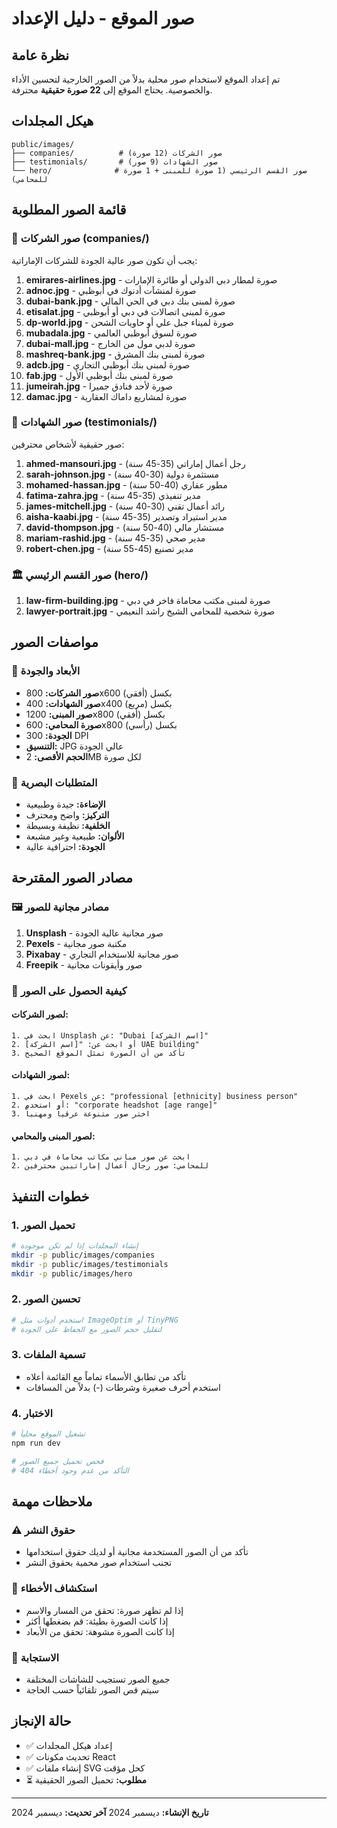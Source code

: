 # صور الموقع - دليل الإعداد

## نظرة عامة
تم إعداد الموقع لاستخدام صور محلية بدلاً من الصور الخارجية لتحسين الأداء والخصوصية. يحتاج الموقع إلى **22 صورة حقيقية** محترفة.

## هيكل المجلدات
```
public/images/
├── companies/          # صور الشركات (12 صورة)
├── testimonials/       # صور الشهادات (9 صور)
└── hero/              # صور القسم الرئيسي (1 صورة للمبنى + 1 صورة للمحامي)
```

## قائمة الصور المطلوبة

### 🏢 صور الشركات (companies/)
يجب أن تكون صور عالية الجودة للشركات الإماراتية:

1. **emirares-airlines.jpg** - صورة لمطار دبي الدولي أو طائرة الإمارات
2. **adnoc.jpg** - صورة لمنشآت أدنوك في أبوظبي
3. **dubai-bank.jpg** - صورة لمبنى بنك دبي في الحي المالي
4. **etisalat.jpg** - صورة لمبنى اتصالات في دبي أو أبوظبي
5. **dp-world.jpg** - صورة لميناء جبل علي أو حاويات الشحن
6. **mubadala.jpg** - صورة لسوق أبوظبي العالمي
7. **dubai-mall.jpg** - صورة لدبي مول من الخارج
8. **mashreq-bank.jpg** - صورة لمبنى بنك المشرق
9. **adcb.jpg** - صورة لمبنى بنك أبوظبي التجاري
10. **fab.jpg** - صورة لمبنى بنك أبوظبي الأول
11. **jumeirah.jpg** - صورة لأحد فنادق جميرا
12. **damac.jpg** - صورة لمشاريع داماك العقارية

### 👥 صور الشهادات (testimonials/)
صور حقيقية لأشخاص محترفين:

1. **ahmed-mansouri.jpg** - رجل أعمال إماراتي (35-45 سنة)
2. **sarah-johnson.jpg** - مستثمرة دولية (30-40 سنة)
3. **mohamed-hassan.jpg** - مطور عقاري (40-50 سنة)
4. **fatima-zahra.jpg** - مدير تنفيذي (35-45 سنة)
5. **james-mitchell.jpg** - رائد أعمال تقني (30-40 سنة)
6. **aisha-kaabi.jpg** - مدير استيراد وتصدير (35-45 سنة)
7. **david-thompson.jpg** - مستشار مالي (40-50 سنة)
8. **mariam-rashid.jpg** - مدير صحي (35-45 سنة)
9. **robert-chen.jpg** - مدير تصنيع (45-55 سنة)

### 🏛️ صور القسم الرئيسي (hero/)
1. **law-firm-building.jpg** - صورة لمبنى مكتب محاماة فاخر في دبي
2. **lawyer-portrait.jpg** - صورة شخصية للمحامي الشيخ راشد النعيمي

## مواصفات الصور

### 📐 الأبعاد والجودة
- **صور الشركات:** 800x600 بكسل (أفقي)
- **صور الشهادات:** 400x400 بكسل (مربع)
- **صور المبنى:** 1200x800 بكسل (أفقي)
- **صورة المحامي:** 600x800 بكسل (رأسي)
- **الجودة:** 300 DPI
- **التنسيق:** JPG عالي الجودة
- **الحجم الأقصى:** 2MB لكل صورة

### 🎨 المتطلبات البصرية
- **الإضاءة:** جيدة وطبيعية
- **التركيز:** واضح ومحترف
- **الخلفية:** نظيفة وبسيطة
- **الألوان:** طبيعية وغير مشبعة
- **الجودة:** احترافية عالية

## مصادر الصور المقترحة

### 🖼️ مصادر مجانية للصور
1. **Unsplash** - صور مجانية عالية الجودة
2. **Pexels** - مكتبة صور مجانية
3. **Pixabay** - صور مجانية للاستخدام التجاري
4. **Freepik** - صور وأيقونات مجانية

### 📸 كيفية الحصول على الصور

#### لصور الشركات:
```
1. ابحث في Unsplash عن: "Dubai [اسم الشركة]"
2. أو ابحث عن: "[اسم الشركة] UAE building"
3. تأكد من أن الصورة تمثل الموقع الصحيح
```

#### لصور الشهادات:
```
1. ابحث في Pexels عن: "professional [ethnicity] business person"
2. أو استخدم: "corporate headshot [age range]"
3. اختر صور متنوعة عرقياً ومهنياً
```

#### لصور المبنى والمحامي:
```
1. ابحث عن صور مباني مكاتب محاماة في دبي
2. للمحامي: صور رجال أعمال إماراتيين محترفين
```

## خطوات التنفيذ

### 1. تحميل الصور
```bash
# إنشاء المجلدات إذا لم تكن موجودة
mkdir -p public/images/companies
mkdir -p public/images/testimonials
mkdir -p public/images/hero
```

### 2. تحسين الصور
```bash
# استخدم أدوات مثل ImageOptim أو TinyPNG
# لتقليل حجم الصور مع الحفاظ على الجودة
```

### 3. تسمية الملفات
- تأكد من تطابق الأسماء تماماً مع القائمة أعلاه
- استخدم أحرف صغيرة وشرطات (-) بدلاً من المسافات

### 4. الاختبار
```bash
# تشغيل الموقع محلياً
npm run dev

# فحص تحميل جميع الصور
# التأكد من عدم وجود أخطاء 404
```

## ملاحظات مهمة

### ⚠️ حقوق النشر
- تأكد من أن الصور المستخدمة مجانية أو لديك حقوق استخدامها
- تجنب استخدام صور محمية بحقوق النشر

### 🔧 استكشاف الأخطاء
- إذا لم تظهر صورة: تحقق من المسار والاسم
- إذا كانت الصورة بطيئة: قم بضغطها أكثر
- إذا كانت الصورة مشوهة: تحقق من الأبعاد

### 📱 الاستجابة
- جميع الصور تستجيب للشاشات المختلفة
- سيتم قص الصور تلقائياً حسب الحاجة

## حالة الإنجاز
- ✅ إعداد هيكل المجلدات
- ✅ تحديث مكونات React
- ✅ إنشاء ملفات SVG كحل مؤقت
- ⏳ **مطلوب:** تحميل الصور الحقيقية

---
**تاريخ الإنشاء:** ديسمبر 2024
**آخر تحديث:** ديسمبر 2024
